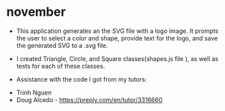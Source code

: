 # november


* This application generates an the SVG file with a logo image. It prompts the user to select a color and shape, provide text for the logo, and save the generated SVG to a .svg file.

* I created Triangle, Circle, and Square classes(shapes.js file ), as well as tests for each of these classes.


* Assistance with the code I got from my tutors:
- Trinh Nguen 
- Doug Alcedo - https://preply.com/en/tutor/3316660
